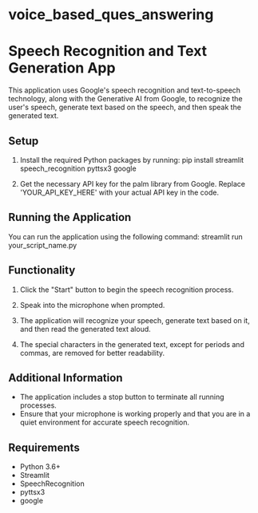 # voice_based_ques_answering
# Speech Recognition and Text Generation App

This application uses Google's speech recognition and text-to-speech technology, along with the Generative AI from Google, to recognize the user's speech, generate text based on the speech, and then speak the generated text.

## Setup

1. Install the required Python packages by running:
pip install streamlit speech_recognition pyttsx3 google

2. Get the necessary API key for the palm library from Google. Replace 'YOUR_API_KEY_HERE' with your actual API key in the code.

## Running the Application

You can run the application using the following command:
streamlit run your_script_name.py


## Functionality

1. Click the "Start" button to begin the speech recognition process.

2. Speak into the microphone when prompted.

3. The application will recognize your speech, generate text based on it, and then read the generated text aloud.

4. The special characters in the generated text, except for periods and commas, are removed for better readability.

## Additional Information

- The application includes a stop button to terminate all running processes.
- Ensure that your microphone is working properly and that you are in a quiet environment for accurate speech recognition.

## Requirements

- Python 3.6+
- Streamlit
- SpeechRecognition
- pyttsx3
- google


